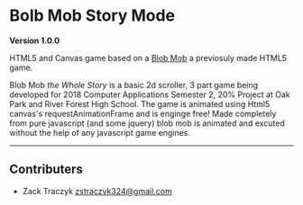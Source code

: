 # Bolb Mob Story Mode

**Version 1.0.0**

HTML5 and Canvas game based on a [Blob Mob](https://github.com/xxzbuckxx/yeet "Previous Respitory") a previosuly made HTML5 game.

Blob Mob _the Whole Story_ is a basic 2d scroller, 3 part game being developed for 2018 Computer Applications Semester 2, 20% Project at Oak Park and River Forest High School. The game is animated using Html5 canvas's requestAnimationFrame and is enginge free! Made completely from pure javascript (and some jquery) blob mob is animated and excuted without the help of any javascript game engines.

---

## Contributers

* Zack Traczyk <zstraczyk324@gmail.com>
